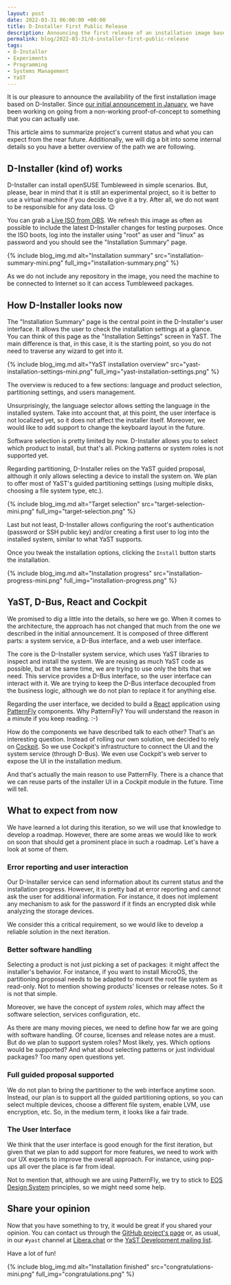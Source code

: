 ```yaml
---
layout: post
date: 2022-03-31 06:00:00 +00:00
title: D-Installer First Public Release
description: Announcing the first release of an installation image based on D-Installer
permalink: blog/2022-03-31/d-installer-first-public-release
tags:
- D-Installer
- Experiments
- Programming
- Systems Management
- YaST
---
```


It is our pleasure to announce the availability of the first installation image based on
D-Installer. Since [our initial announcement in
January](https://yast.opensuse.org/blog/2022-01-18/announcing-the-d-installer-project), we have been
working on going from a non-working proof-of-concept to something that you can actually use.

This article aims to summarize project's current status and what you can expect from the near
future. Additionally, we will dig a bit into some internal details so you have a better overview of
the path we are following.

## D-Installer (kind of) works

D-Installer can install openSUSE Tumbleweed in simple scenarios. But, please, bear in mind that it
is still an experimental project, so it is better to use a virtual machine if you decide to give it
a try. After all, we do not want to be responsible for any data loss. :wink:

You can grab a [Live ISO from
OBS](https://build.opensuse.org/package/binaries/YaST:Head:D-Installer/d-installer-live/images). We
refresh this image as often as possible to include the latest D-Installer changes for testing
purposes. Once the ISO boots, log into the installer using "root" as user and "linux" as password
and you should see the "Installation Summary" page.

{% include blog_img.md alt="Installation summary"
src="installation-summary-mini.png" full_img="installation-summary.png" %}

As we do not include any repository in the image, you need the machine to be connected to Internet
so it can access Tumbleweed packages.

## How D-Installer looks now

The "Installation Summary" page is the central point in the D-Installer's user interface. It allows
the user to check the installation settings at a glance. You can think of this page as the
"Installation Settings" screen in YaST. The main difference is that, in this case, it is the starting
point, so you do not need to traverse any wizard to get into it.

{% include blog_img.md alt="YaST installation overview"
src="yast-installation-settings-mini.png" full_img="yast-installation-settings.png" %}

The overview is reduced to a few sections: language and product selection, partitioning settings,
and users management.

Unsurprisingly, the language selector allows setting the language in the installed system. Take into
account that, at this point, the user interface is not localized yet, so it does not affect the
installer itself. Moreover, we would like to add support to change the keyboard layout in the
future.

Software selection is pretty limited by now. D-Installer allows you to select which product to
install, but that's all. Picking patterns or system roles is not supported yet.

Regarding partitioning, D-Installer relies on the YaST guided proposal, although it only allows
selecting a device to install the system on. We plan to offer most of YaST's guided partitioning
settings (using multiple disks, choosing a file system type, etc.).

{% include blog_img.md alt="Target selection"
src="target-selection-mini.png" full_img="target-selection.png" %}

Last but not least, D-Installer allows configuring the root's authentication (password or SSH
public key) and/or creating a first user to log into the installed system, similar to what YaST
supports.

Once you tweak the installation options, clicking the `Install` button starts the installation.

{% include blog_img.md alt="Installation progress"
src="installation-progress-mini.png" full_img="installation-progress.png" %}

## YaST, D-Bus, React and Cockpit

We promised to dig a little into the details, so here we go. When it comes to the architecture, the
approach has not changed that much from the one we described in the initial announcement. It is
composed of three different parts: a system service, a D-Bus interface, and a web user interface.

The core is the D-Installer system service, which uses YaST libraries to inspect and install the
system. We are reusing as much YaST code as possible, but at the same time, we are trying to use
only the bits that we need. This service provides a D-Bus interface, so the user interface can
interact with it. We are trying to keep the D-Bus interface decoupled from the business logic,
although we do not plan to replace it for anything else.

Regarding the user interface, we decided to build a [React](https://reactjs.org/) application using
[PatternFly](https://www.patternfly.org/) components. Why PatternFly? You will understand the reason
in a minute if you keep reading. :-)

How do the components we have described talk to each other? That's an interesting question. Instead
of rolling our own solution, we decided to rely on [Cockpit](https://cockpit-project.org/). So we
use Cockpit's infrastructure to connect the UI and the system service (through  D-Bus). We even use
Cockpit's web server to expose the UI in the installation medium.

And that's actually the main reason to use PatternFly. There is a chance that we can reuse parts of
the installer UI in a Cockpit module in the future. Time will tell.

## What to expect from now

We have learned a lot during this iteration, so we will use that knowledge to develop a roadmap.
However, there are some areas we would like to work on soon that should get a prominent place in
such a roadmap. Let's have a look at some of them.

### Error reporting and user interaction

Our D-Installer service can send information about its current status and the installation progress.
However, it is pretty bad at error reporting and cannot ask the user for additional information. For
instance, it does not implement any mechanism to ask for the password if it finds an encrypted disk
while analyzing the storage devices.

We consider this a critical requirement, so we would like to develop a reliable solution in the next
iteration.

### Better software handling

Selecting a product is not just picking a set of packages: it might affect the installer's
behavior. For instance, if you want to install MicroOS, the partitioning proposal needs to be
adapted to mount the root file system as read-only. Not to mention showing products' licenses or
release notes. So it is not that simple.

Moreover, we have the concept of *system roles*, which may affect the software selection,
services configuration, etc.

As there are many moving pieces, we need to define how far we are going with software handling. Of
course, licenses and release notes are a must. But do we plan to support system roles? Most likely,
yes. Which options would be supported? And what about selecting patterns or just individual
packages? Too many open questions yet.

### Full guided proposal supported

We do not plan to bring the partitioner to the web interface anytime soon. Instead, our plan is to
support all the guided partitioning options, so you can select multiple devices, choose a different
file system, enable LVM, use encryption, etc. So, in the medium term, it looks like a fair trade.

### The User Interface

We think that the user interface is good enough for the first iteration, but given that we plan to
add support for more features, we need to work with our UX experts to improve the overall approach.
For instance, using pop-ups all over the place is far from ideal.

Not to mention that, although we are using PatternFly, we try to stick to [EOS Design
System](https://www.eosdesignsystem.com/) principles, so we might need some help. 

## Share your opinion

Now that you have something to try, it would be great if you shared your opinion. You can contact us
through the [GitHub project's page](https://github.com/yast/d-installer) or, as usual, in our
`#yast` channel at [Libera.chat](https://libera.chat/) or the [YaST Development mailing
list](https://lists.opensuse.org/archives/list/yast-devel@lists.opensuse.org/).

Have a lot of fun!

{% include blog_img.md alt="Installation finished"
src="congratulations-mini.png" full_img="congratulations.png" %}
